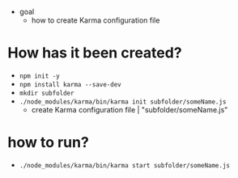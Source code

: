 * goal
  * how to create Karma configuration file

# How has it been created?
* `npm init -y`
* `npm install karma --save-dev`
* `mkdir subfolder`
* `./node_modules/karma/bin/karma init subfolder/someName.js`
  * create Karma configuration file | "subfolder/someName.js"

# how to run?
* `./node_modules/karma/bin/karma start subfolder/someName.js`
